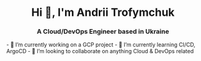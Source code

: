 <h1 align="center">Hi 👋, I'm Andrii Trofymchuk</h1>
<h3 align="center">A Cloud/DevOps Engineer based in Ukraine</h3>
<p align="left">
- 🔭 I’m currently working on a GCP project
- 🌱 I’m currently learning CI/CD, ArgoCD
- 👯 I’m looking to collaborate on anything Cloud & DevOps related</p>
<!--
**atrofymchuk/atrofymchuk** is a ✨ _special_ ✨ repository because its `README.md` (this file) appears on your GitHub profile.

Here are some ideas to get you started:
- 🤔 I’m looking for help with ...
- 💬 Ask me about ...
- 📫 How to reach me: ...
- 😄 Pronouns: ...
- ⚡ Fun fact: ...
-->



